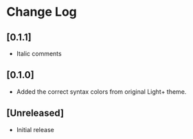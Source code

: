 # Change Log

## [0.1.1]
- Italic comments

## [0.1.0]
- Added the correct syntax colors from original Light+ theme.

## [Unreleased]
- Initial release
